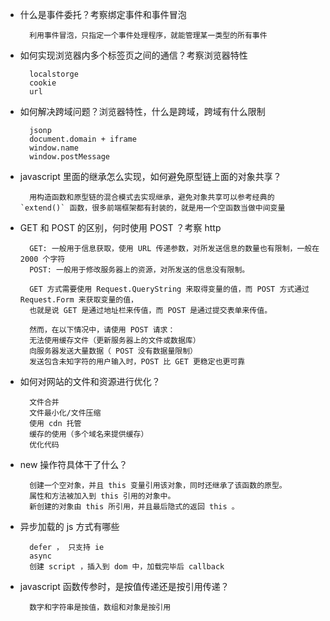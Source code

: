 - 什么是事件委托？考察绑定事件和事件冒泡

        利用事件冒泡，只指定一个事件处理程序，就能管理某一类型的所有事件

- 如何实现浏览器内多个标签页之间的通信？考察浏览器特性

        localstorge
        cookie
        url

- 如何解决跨域问题？浏览器特性，什么是跨域，跨域有什么限制

        jsonp
        document.domain + iframe
        window.name
        window.postMessage

- javascript 里面的继承怎么实现，如何避免原型链上面的对象共享？

        用构造函数和原型链的混合模式去实现继承，避免对象共享可以参考经典的 `extend()` 函数，很多前端框架都有封装的，就是用一个空函数当做中间变量

- GET 和 POST 的区别，何时使用 POST ？考察 http

        GET: 一般用于信息获取，使用 URL 传递参数，对所发送信息的数量也有限制，一般在 2000 个字符
        POST: 一般用于修改服务器上的资源，对所发送的信息没有限制。

        GET 方式需要使用 Request.QueryString 来取得变量的值，而 POST 方式通过 Request.Form 来获取变量的值，
        也就是说 GET 是通过地址栏来传值，而 POST 是通过提交表单来传值。

        然而，在以下情况中，请使用 POST 请求：
        无法使用缓存文件（更新服务器上的文件或数据库）
        向服务器发送大量数据（ POST 没有数据量限制）
        发送包含未知字符的用户输入时，POST 比 GET 更稳定也更可靠

- 如何对网站的文件和资源进行优化？

        文件合并
        文件最小化/文件压缩
        使用 cdn 托管
        缓存的使用（多个域名来提供缓存）
        优化代码

- new 操作符具体干了什么？

        创建一个空对象，并且 this 变量引用该对象，同时还继承了该函数的原型。
        属性和方法被加入到 this 引用的对象中。
        新创建的对象由 this 所引用，并且最后隐式的返回 this 。

- 异步加载的 js 方式有哪些

        defer ， 只支持 ie
        async
        创建 script ，插入到 dom 中，加载完毕后 callback

- javascript 函数传参时，是按值传递还是按引用传递？

        数字和字符串是按值，数组和对象是按引用
